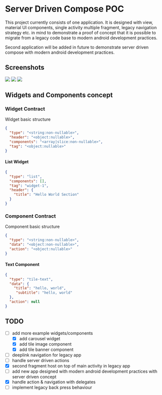 # Server Driven Compose POC

This project currently consists of one application. It is designed with view, material UI components, single activity multiple fragment, legacy navigation strategy etc. in mind to demonstrate a proof of concept that it is possible to migrate from a legacy code base to modern android development practices.

Second application will be added in future to demonstrate server driven compose with modern android development practices.

## Screenshots
![](.documentation/screenshots/dashboard.png)
![](.documentation/screenshots/profile.png)
![](.documentation/screenshots/settings.png)

## Widgets and Components concept

### Widget Contract

Widget basic structure
```json
{
  "type": "<string:non-nullable>",
  "header": "<object:nullable>",
  "components": "<array|slice:non-nullable>",
  "tag": "<object:nullable>"
}
```

#### List Widget

```json
{
  "type": "list",
  "components": [],
  "tag": "widget-1",
  "header": {
    "title": "Hello World Section"
  }
}
```

### Component Contract

Component basic structure
```json
{
  "type": "<string:non-nullable>",
  "data": "<object:non-nullable>",
  "action": "<object:nullable>"
}
```

#### Text Component
```json
{
  "type": "tile-text",
  "data": {
    "title": "hello, world",
     "subtitle": "hello, world"
  },
  "action": null
}
```

## TODO

 - [ ] add more example widgets/components
   - [X] add carousel widget
   - [X] add tile image component
   - [X] add tile banner component
 - [ ] deeplink navigation for legacy app
 - [ ] handle server driven actions
 - [X] second fragment host on top of main activity in legacy app
 - [ ] add new app designed with modern android development practices with server driven concept
 - [X] handle action & navigation with delegates
 - [ ] implement legacy back press behaviour
